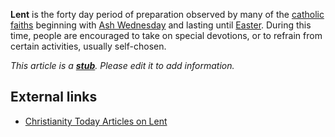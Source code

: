 **Lent** is the forty day period of preparation observed by many of
the [catholic faiths](Catholicism "Catholicism") beginning with
[Ash Wednesday](index.php?title=Ash_Wednesday&action=edit&redlink=1 "Ash Wednesday (page does not exist)")
and lasting until [Easter](Easter "Easter"). During this time,
people are encouraged to take on special devotions, or to refrain
from certain activities, usually self-chosen.

*This article is a **[stub](http://www.theopedia.com/Category:Theopedia_stubs "Category:Theopedia stubs")**. Please edit it to add information.*
## External links

-   [Christianity Today Articles on Lent](http://www.christianitytoday.com/global/printer.html?/holidays/easter/features/lent.html)



